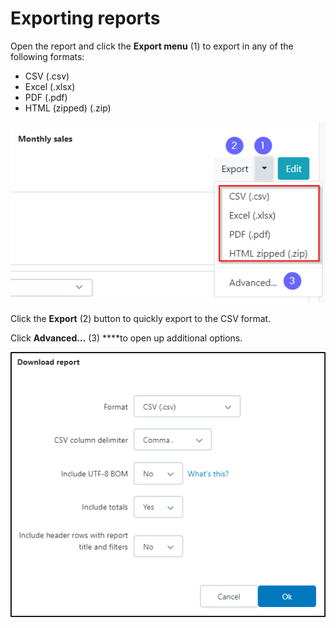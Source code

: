 # Exporting reports

Open the report and click the **Export menu** \(1\) to export in any of the following formats:

* CSV \(.csv\)
* Excel \(.xlsx\)
* PDF \(.pdf\)
* HTML \(zipped\) \(.zip\)

![](../.gitbook/assets/image%20%2811%29.png)

Click the **Export** \(2\) button to quickly export to the CSV format.

Click **Advanced...** \(3\) ****to open up additional options.

![Additional export options](../.gitbook/assets/image%20%283%29.png)


